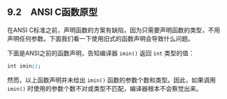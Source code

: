 ## 9.2　ANSI C函数原型

在ANSI C标准之前，声明函数的方案有缺陷，因为只需要声明函数的类型，不用声明任何参数。下面我们看一下使用旧式的函数声明会导致什么问题。

下面是ANSI之前的函数声明，告知编译器 `imin()` 返回 `int` 类型的值：

```css
int imin();
```

然而，以上函数声明并未给出 `imin()` 函数的参数个数和类型。因此，如果调用 `imin()` 时使用的参数个数不对或类型不匹配，编译器根本不会察觉出来。

